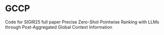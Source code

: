 # GCCP
Code for SIGIR25 full paper Precise Zero-Shot Pointwise Ranking with LLMs through Post-Aggregated Global Context Information
